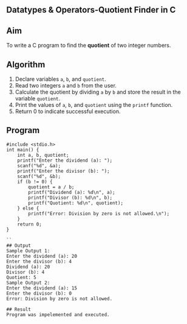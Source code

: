 ## Datatypes & Operators-Quotient Finder in C

## Aim
To write a C program to find the **quotient** of two integer numbers.

## Algorithm
1. Declare variables `a`, `b`, and `quotient`.
2. Read two integers `a` and `b` from the user.
3. Calculate the quotient by dividing `a` by `b` and store the result in the variable `quotient`.
4. Print the values of `a`, `b`, and `quotient` using the `printf` function.
5. Return 0 to indicate successful execution.

## Program
```
#include <stdio.h>
int main() {
    int a, b, quotient; 
    printf("Enter the dividend (a): ");
    scanf("%d", &a);
    printf("Enter the divisor (b): ");
    scanf("%d", &b);
    if (b != 0) {
        quotient = a / b;
        printf("Dividend (a): %d\n", a);
        printf("Divisor (b): %d\n", b);
        printf("Quotient: %d\n", quotient);
    } else {
        printf("Error: Division by zero is not allowed.\n");
    }
    return 0;
}

``
## Output
Sample Output 1:
Enter the dividend (a): 20
Enter the divisor (b): 4
Dividend (a): 20
Divisor (b): 4
Quotient: 5
Sample Output 2:
Enter the dividend (a): 15
Enter the divisor (b): 0
Error: Division by zero is not allowed.

## Result
Program was impelemented and executed.

    

